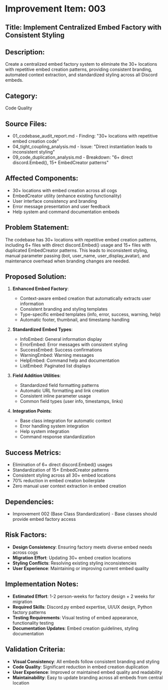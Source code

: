 # Improvement Item: 003

## Title: Implement Centralized Embed Factory with Consistent Styling

## Description: 
Create a centralized embed factory system to eliminate the 30+ locations with repetitive embed creation patterns, providing consistent branding, automated context extraction, and standardized styling across all Discord embeds.

## Category: 
Code Quality

## Source Files:
- 01_codebase_audit_report.md - Finding: "30+ locations with repetitive embed creation code"
- 04_tight_coupling_analysis.md - Issue: "Direct instantiation leads to inconsistent styling"
- 09_code_duplication_analysis.md - Breakdown: "6+ direct discord.Embed(), 15+ EmbedCreator patterns"

## Affected Components:
- 30+ locations with embed creation across all cogs
- EmbedCreator utility (enhance existing functionality)
- User interface consistency and branding
- Error message presentation and user feedback
- Help system and command documentation embeds

## Problem Statement:
The codebase has 30+ locations with repetitive embed creation patterns, including 6+ files with direct discord.Embed() usage and 15+ files with duplicated EmbedCreator patterns. This leads to inconsistent styling, manual parameter passing (bot, user_name, user_display_avatar), and maintenance overhead when branding changes are needed.

## Proposed Solution:
1. **Enhanced Embed Factory**:
   - Context-aware embed creation that automatically extracts user information
   - Consistent branding and styling templates
   - Type-specific embed templates (info, error, success, warning, help)
   - Automatic footer, thumbnail, and timestamp handling

2. **Standardized Embed Types**:
   - InfoEmbed: General information display
   - ErrorEmbed: Error messages with consistent styling
   - SuccessEmbed: Success confirmations
   - WarningEmbed: Warning messages
   - HelpEmbed: Command help and documentation
   - ListEmbed: Paginated list displays

3. **Field Addition Utilities**:
   - Standardized field formatting patterns
   - Automatic URL formatting and link creation
   - Consistent inline parameter usage
   - Common field types (user info, timestamps, links)

4. **Integration Points**:
   - Base class integration for automatic context
   - Error handling system integration
   - Help system integration
   - Command response standardization

## Success Metrics:
- Elimination of 6+ direct discord.Embed() usages
- Standardization of 15+ EmbedCreator patterns
- Consistent styling across all 30+ embed locations
- 70% reduction in embed creation boilerplate
- Zero manual user context extraction in embed creation

## Dependencies:
- Improvement 002 (Base Class Standardization) - Base classes should provide embed factory access

## Risk Factors:
- **Design Consistency**: Ensuring factory meets diverse embed needs across cogs
- **Migration Effort**: Updating 30+ embed creation locations
- **Styling Conflicts**: Resolving existing styling inconsistencies
- **User Experience**: Maintaining or improving current embed quality

## Implementation Notes:
- **Estimated Effort**: 1-2 person-weeks for factory design + 2 weeks for migration
- **Required Skills**: Discord.py embed expertise, UI/UX design, Python factory patterns
- **Testing Requirements**: Visual testing of embed appearance, functionality testing
- **Documentation Updates**: Embed creation guidelines, styling documentation

## Validation Criteria:
- **Visual Consistency**: All embeds follow consistent branding and styling
- **Code Quality**: Significant reduction in embed creation duplication
- **User Experience**: Improved or maintained embed quality and readability
- **Maintainability**: Easy to update branding across all embeds from central location
